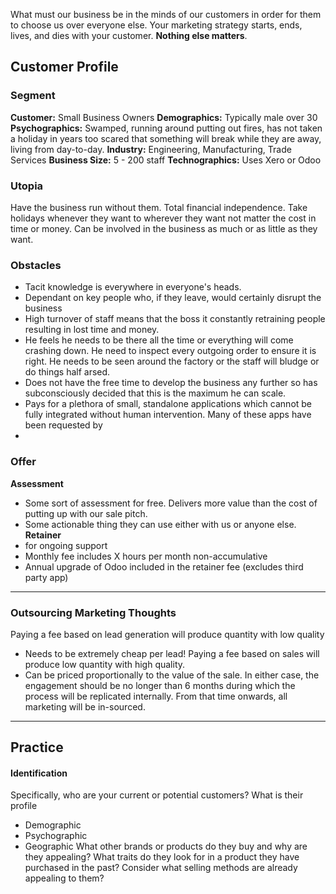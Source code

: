 What must our business be in the minds of our customers in order for them to choose us over everyone else. Your marketing strategy starts, ends, lives, and dies with your customer. **Nothing else matters**.

## Customer Profile
### Segment
**Customer:** Small Business Owners
**Demographics:** Typically male over 30
**Psychographics:** Swamped, running around putting out fires, has not taken a holiday in years too scared that something will break while they are away, living from day-to-day.
**Industry:** Engineering, Manufacturing, Trade Services
**Business Size:** 5 - 200 staff
**Technographics:** Uses Xero or Odoo
### Utopia
Have the business run without them. Total financial independence. Take holidays whenever they want to wherever they want not matter the cost in time or money.
Can be involved in the business as much or as little as they want. 
### Obstacles
- Tacit knowledge is everywhere in everyone's heads.
- Dependant on key people who, if they leave, would certainly disrupt the business
- High turnover of staff means that the boss it constantly retraining people resulting in lost time and money.
- He feels he needs to be there all the time or everything will come crashing down. He need to inspect every outgoing order to ensure it is right. He needs to be seen around the factory or the staff will bludge or do things half arsed.
- Does not have the free time to develop the business any further so has subconsciously decided that this is the maximum he can scale.
- Pays for a plethora of small, standalone applications which cannot be fully integrated without human intervention. Many of these apps have been requested by 
- 

### Offer
**Assessment**
- Some sort of assessment for free. Delivers more value than the cost of putting up with our sale pitch.
- Some actionable thing they can use either with us or anyone else.
**Retainer** 
- for ongoing support
- Monthly fee includes X hours per month non-accumulative
- Annual upgrade of Odoo included in the retainer fee (excludes third party app)


---
### Outsourcing Marketing Thoughts
Paying a fee based on lead generation will produce quantity with low quality
- Needs to be extremely cheap per lead!
Paying a fee based on sales will produce low quantity with high quality. 
- Can be priced proportionally to the value of the sale.
In either case, the engagement should be no longer than 6 months during which the process will be replicated internally. From that time onwards, all marketing will be in-sourced.


---
## Practice
#### Identification
Specifically, who are your current or potential customers?
What is their profile
- Demographic 
- Psychographic
- Geographic
What other brands or products do they buy and why are they appealing? What traits do they look for in a product they have purchased in the past? Consider what selling methods are already appealing to them?



